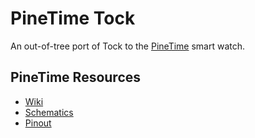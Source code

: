 # PineTime Tock

An out-of-tree port of Tock to the [PineTime](https://www.pine64.org/pinetime) smart watch.

## PineTime Resources

* [Wiki](https://wiki.pine64.org/index.php/PineTime)
* [Schematics](http://files.pine64.org/doc/PineTime/PineTime%20Schematic-V1.0a-20191103.pdf)
* [Pinout](http://files.pine64.org/doc/PineTime/PineTime%20Port%20Assignment%20rev1.0.pdf)
